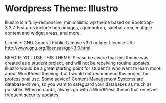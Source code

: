# Wordpress Theme: Illustro 
Illustro is a fully-responsive, minimalistic wp theme based on Bootstrap-3.3.7. Features include hero images, a jumbotron, sidebar area, multiple content and widget areas, and more. 

License: GNU General Public License v3.0 or later
License URI: http://www.gnu.org/licenses/gpl-3.0.html

BEFORE YOU USE THIS THEME: Please be aware that this theme was created as a student project, and will not be receiving routine updates. Illustro would be a great starting point for student's who want to learn more about WordPress theming, but I would not recommend this project for professional use. Some advice? Content Management Systems are database-driven, so you want to safeguard your databases as much as possible. When in doubt, always go with a WordPress theme that receives frequent security updates.
